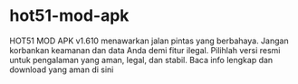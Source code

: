 # hot51-mod-apk
HOT51 MOD APK v1.610 menawarkan jalan pintas yang berbahaya.  Jangan korbankan keamanan dan data Anda demi fitur ilegal.  Pilihlah versi resmi untuk pengalaman yang aman, legal, dan stabil. Baca info lengkap dan download yang aman di sini
